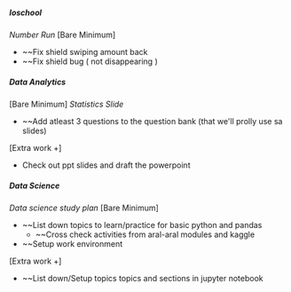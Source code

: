 ##### **Ioschool**
*Number Run*
[Bare Minimum]
* ~~Fix shield swiping amount back
* ~~Fix shield bug ( not disappearing )

##### **Data Analytics**
[Bare Minimum]
*Statistics Slide*
* ~~Add atleast 3 questions to the question bank (that we'll prolly use sa slides)

[Extra work +]
* Check out ppt slides and draft the powerpoint

##### **Data Science**
*Data science study plan*
[Bare Minimum]
* ~~List down topics to learn/practice for basic python and pandas
	* ~~Cross check activities from aral-aral modules and kaggle
* ~~Setup work environment 

[Extra work +]
* ~~List down/Setup topics topics and sections in jupyter notebook

